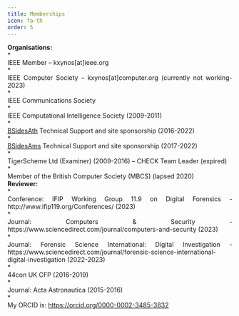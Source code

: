 ```yaml
---
title: Memberships
icon: fa-th
order: 5
---
```

<div style="text-align: left; font-weight: bold;">Organisations:</div>
* <div style="text-align: justify;"> IEEE Member – kxynos[at]ieee.org</div>
* <div style="text-align: justify;"> IEEE Computer Society – kxynos[at]computer.org (currently not working-2023)</div>
* <div style="text-align: justify;"> IEEE Communications Society</div>
* <div style="text-align: justify;"> IEEE Computational Intelligence Society (2009-2011)</div>
* <div style="text-align: justify;"> <a href="https://www.bsidesath.gr">BSidesAth</a> Technical Support and site sponsorship (2016-2022)</div>
* <div style="text-align: justify;"> <a href="https://www.bsidesams.nl">BSidesAms</a> Technical Support and site sponsorship (2017-2022)</div>
* <div style="text-align: justify;"> TigerScheme Ltd (Examiner) (2009-2016) – CHECK Team Leader (expired) </div>
* <div style="text-align: justify;"> Member of the British Computer Society (MBCS) (lapsed 2020) </div>
<div style="text-align: left; font-weight: bold;">Reviewer:</div>
* <div style="text-align: justify;">Conference: IFIP Working Group 11.9 on Digital Forensics - http://www.ifip119.org/Conferences/ (2023)</div>
* <div style="text-align: justify;">Journal: Computers & Security - https://www.sciencedirect.com/journal/computers-and-security (2023)</div>
* <div style="text-align: justify;">Journal: Forensic Science International: Digital Investigation - https://www.sciencedirect.com/journal/forensic-science-international-digital-investigation (2022-2023)</div>
* <div style="text-align: justify;">44con UK CFP (2016-2019)</div>
* <div style="text-align: justify;">Journal: Acta Astronautica (2015-2016)</div>
* <div style="text-align: justify;"> My ORCID is: <a href="https://orcid.org/0000-0002-3485-3832">https://orcid.org/0000-0002-3485-3832</a> </div>
